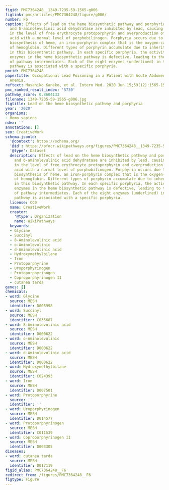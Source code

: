```yaml
---
figid: PMC7364248__1349-7235-59-1565-g006
figlink: pmc/articles/PMC7364248/figure/g006/
number: F6
caption: Effects of lead on the heme biosynthetic pathway and porphyria. Ferrochelatase
  and δ-aminolevulinic acid dehydratase are inhibited by lead, causing an increase
  in the level of free erythrocyte protoporphyrin and overproduction of δ-aminolevulinic
  acid with a normal level of porphobilinogen. Porphyria occurs due to the defective
  biosynthesis of heme, an iron-porphyrin complex that is the oxygen-carrying moiety
  of hemoglobin. Different types of porphyrin accumulate due to inherited defects
  in this biosynthetic pathway. In each specific porphyria, the activity of specific
  enzymes in the heme biosynthetic pathway is defective, leading to the accumulation
  of pathway intermediates. Each of the eight enzymes (underlined) in the heme biosynthetic
  pathway is associated with a specific porphyria.
pmcid: PMC7364248
papertitle: Occupational Lead Poisoning in a Patient with Acute Abdomen and Normocytic
  Anemia.
reftext: Masahiko Kaneko, et al. Intern Med. 2020 Jun 15;59(12):1565-1570.
pmc_ranked_result_index: '5730'
pathway_score: 0.8604133
filename: 1349-7235-59-1565-g006.jpg
figtitle: Lead on the heme biosynthetic pathway and porphyria
year: '2020'
organisms:
- Homo sapiens
ndex: ''
annotations: []
seo: CreativeWork
schema-jsonld:
  '@context': https://schema.org/
  '@id': https://pfocr.wikipathways.org/figures/PMC7364248__1349-7235-59-1565-g006.html
  '@type': Dataset
  description: Effects of lead on the heme biosynthetic pathway and porphyria. Ferrochelatase
    and δ-aminolevulinic acid dehydratase are inhibited by lead, causing an increase
    in the level of free erythrocyte protoporphyrin and overproduction of δ-aminolevulinic
    acid with a normal level of porphobilinogen. Porphyria occurs due to the defective
    biosynthesis of heme, an iron-porphyrin complex that is the oxygen-carrying moiety
    of hemoglobin. Different types of porphyrin accumulate due to inherited defects
    in this biosynthetic pathway. In each specific porphyria, the activity of specific
    enzymes in the heme biosynthetic pathway is defective, leading to the accumulation
    of pathway intermediates. Each of the eight enzymes (underlined) in the heme biosynthetic
    pathway is associated with a specific porphyria.
  license: CC0
  name: CreativeWork
  creator:
    '@type': Organization
    name: WikiPathways
  keywords:
  - Glycine
  - Succinyl
  - 8-Aminolevulinic acid
  - o-Aminolevulinic
  - d-Aminolevulinic acid
  - Hydroxymethylbilane
  - Iron
  - Protoporphyrine
  - Uroporphyrinogen
  - Protoporphyrinogen
  - Coproporphyrinogen II
  - cutanea tarda
genes: []
chemicals:
- word: Glycine
  source: MESH
  identifier: D005998
- word: Succinyl
  source: MESH
  identifier: C035687
- word: 8-Aminolevulinic acid
  source: MESH
  identifier: D000622
- word: o-Aminolevulinic
  source: MESH
  identifier: D000622
- word: d-Aminolevulinic acid
  source: MESH
  identifier: D000622
- word: Hydroxymethylbilane
  source: MESH
  identifier: C024393
- word: Iron
  source: MESH
  identifier: D007501
- word: Protoporphyrine
  source: ''
  identifier: ''
- word: Uroporphyrinogen
  source: MESH
  identifier: D014577
- word: Protoporphyrinogen
  source: MESH
  identifier: C011539
- word: Coproporphyrinogen II
  source: MESH
  identifier: D003305
diseases:
- word: cutanea tarda
  source: MESH
  identifier: D017119
figid_alias: PMC7364248__F6
redirect_from: /figures/PMC7364248__F6
figtype: Figure
---
```

